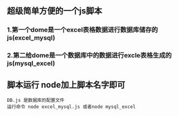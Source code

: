 ## 超级简单方便的一个js脚本
### 1.第一个dome是一个excel表格数据进行数据库储存的js(excel_mysql)
### 2.第二给dome是一个数据库中的数据进行excle表格生成的js(mysql_excel)
## 脚本运行 node加上脚本名字即可
```
DB.js 是数据库的配置文件
运行命令 node excel_mysql.js 或者node mysql_excel
```


